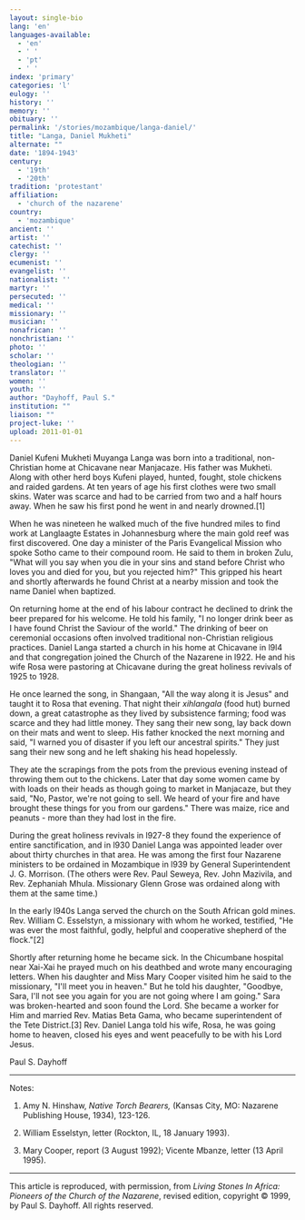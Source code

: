 ```yaml
---
layout: single-bio
lang: 'en'
languages-available:
  - 'en'
  - ' '
  - 'pt'
  - ' '
index: 'primary'
categories: 'l'
eulogy: ''
history: ''
memory: ''
obituary: ''
permalink: '/stories/mozambique/langa-daniel/'
title: "Langa, Daniel Mukheti"
alternate: ""
date: '1894-1943'
century:
  - '19th'
  - '20th'
tradition: 'protestant'
affiliation:
  - 'church of the nazarene'
country:
  - 'mozambique'
ancient: ''
artist: ''
catechist: ''
clergy: ''
ecumenist: ''
evangelist: ''
nationalist: ''
martyr: ''
persecuted: ''
medical: ''
missionary: ''
musician: ''
nonafrican: ''
nonchristian: ''
photo: ''
scholar: ''
theologian: ''
translator: ''
women: ''
youth: ''
author: "Dayhoff, Paul S."
institution: ""
liaison: ""
project-luke: ''
upload: 2011-01-01
---
```




Daniel Kufeni Mukheti Muyanga Langa was born into a traditional, non-Christian home at Chicavane near Manjacaze. His father was Mukheti. Along with other herd boys Kufeni played, hunted, fought, stole chickens and raided gardens. At ten years of age his first clothes were two small skins. Water was scarce and had to be carried from two and a half hours away. When he saw his first pond he went in and nearly drowned.[1]

When he was nineteen he walked much of the five hundred miles to find work at Langlaagte Estates in Johannesburg where the main gold reef was first discovered. One day a minister of the Paris Evangelical Mission who spoke Sotho came to their compound room. He said to them in broken Zulu, "What will you say when you die in your sins and stand before Christ who loves you and died for you, but you rejected him?" This gripped his heart and shortly afterwards he found Christ at a nearby mission and took the name Daniel when baptized.

On returning home at the end of his labour contract he declined to drink the beer prepared for his welcome. He told his family, "I no longer drink beer as I have found Christ the Saviour of the world." The drinking of beer on ceremonial occasions often involved traditional non-Christian religious practices. Daniel Langa started a church in his home at Chicavane in l9l4 and that congregation joined the Church of the Nazarene in l922. He and his wife Rosa were pastoring at Chicavane during the great holiness revivals of 1925 to 1928.

He once learned the song, in Shangaan, "All the way along it is Jesus" and taught it to Rosa that evening. That night their *xihlangala* (food hut) burned down, a great catastrophe as they lived by subsistence farming; food was scarce and they had little money. They sang their new song, lay back down on their mats and went to sleep. His father knocked the next morning and said, "I warned you of disaster if you left our ancestral spirits." They just sang their new song and he left shaking his head hopelessly.

They ate the scrapings from the pots from the previous evening instead of throwing them out to the chickens. Later that day some women came by with loads on their heads as though going to market in Manjacaze, but they said, "No, Pastor, we're not going to sell. We heard of your fire and have brought these things for you from our gardens." There was maize, rice and peanuts - more than they had lost in the fire.

During the great holiness revivals in l927-8 they found the experience of entire sanctification, and in l930 Daniel Langa was appointed leader over about thirty churches in that area. He was among the first four Nazarene ministers to be ordained in Mozambique in l939 by General Superintendent J. G. Morrison. (The others were Rev. Paul Seweya, Rev. John Mazivila, and Rev. Zephaniah Mhula. Missionary Glenn Grose was ordained along with them at the same time.)

In the early l940s Langa served the church on the South African gold mines. Rev. William C. Esselstyn, a missionary with whom he worked, testified, "He was ever the most faithful, godly, helpful and cooperative shepherd of the flock."[2]

Shortly after returning home he became sick. In the Chicumbane hospital near Xai-Xai he prayed much on his deathbed and wrote many encouraging letters. When his daughter and Miss Mary Cooper visited him he said to the missionary, "I'll meet you in heaven." But he told his daughter, "Goodbye, Sara, I'll not see you again for you are not going where I am going." Sara was broken-hearted and soon found the Lord. She became a worker for Him and married Rev. Matias Beta Gama, who became superintendent of the Tete District.[3]  Rev. Daniel Langa told his wife, Rosa, he was going home to heaven, closed his eyes and went peacefully to be with his Lord Jesus.

Paul S. Dayhoff

---

Notes:

1. Amy N. Hinshaw, *Native Torch Bearers,* (Kansas City, MO: Nazarene Publishing House, 1934), 123-126.

2. William Esselstyn, letter (Rockton, IL, 18 January 1993).

3. Mary Cooper, report (3 August 1992); Vicente Mbanze, letter (13 April 1995).

---

This article is reproduced, with permission, from *Living Stones In Africa: Pioneers of the Church of the Nazarene*, revised edition, copyright &copy; 1999, by Paul S. Dayhoff.  All rights reserved.